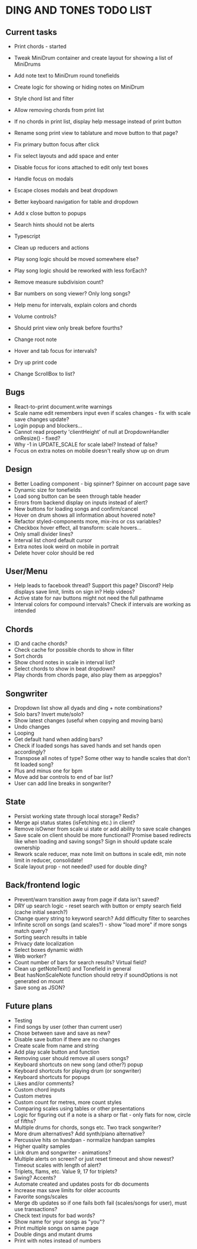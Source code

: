 # DING AND TONES TODO LIST

## Current tasks

* Print chords - started
* Tweak MiniDrum container and create layout for showing a list of MiniDrums
* Add note text to MiniDrum round tonefields
* Create logic for showing or hiding notes on MiniDrum
* Style chord list and filter
* Allow removing chords from print list
* If no chords in print list, display help message instead of print button
* Rename song print view to tablature and move button to that page?

* Fix primary button focus after click
* Fix select layouts and add space and enter
* Disable focus for icons attached to edit only text boxes
* Handle focus on modals
* Escape closes modals and beat dropdown
* Better keyboard navigation for table and dropdown
* Add x close button to popups

* Search hints should not be alerts
* Typescript
* Clean up reducers and actions
* Play song logic should be moved somewhere else?
* Play song logic should be reworked with less forEach?
* Remove measure subdivision count?
* Bar numbers on song viewer? Only long songs?
* Help menu for intervals, explain colors and chords
* Volume controls?
* Should print view only break before fourths?
* Change root note
* Hover and tab focus for intervals?
* Dry up print code
* Change ScrollBox to list?

## Bugs

* React-to-print document.write warnings
* Scale name edit remembers input even if scales changes - fix with scale save changes update?
* Login popup and blockers...
* Cannot read property 'clientHeight' of null at DropdownHandler onResize() - fixed?
* Why -1 in UPDATE_SCALE for scale label? Instead of false?
* Focus on extra notes on mobile doesn't really show up on drum

## Design

* Better Loading component - big spinner? Spinner on account page save
* Dynamic size for tonefields
* Load song button can be seen through table header
* Errors from backend display on inputs instead of alert?
* New buttons for loading songs and confirm/cancel
* Hover on drum shows all information about hovered note?
* Refactor styled-components more, mix-ins or css variables?
* Checkbox hover effect, all transform: scale hovers...
* Only small divider lines?
* Interval list chord default cursor
* Extra notes look weird on mobile in portrait
* Delete hover color should be red

## User/Menu

* Help leads to facebook thread? Support this page? Discord? Help displays save limit, limits on sign in? Help videos?
* Active state for nav buttons might not need the full pathname
* Interval colors for compound intervals? Check if intervals are working as intended

## Chords

* ID and cache chords?
* Check cache for possible chords to show in filter
* Sort chords
* Show chord notes in scale in interval list?
* Select chords to show in beat dropdown?
* Play chords from chords page, also play them as arpeggios?

## Songwriter

* Dropdown list show all dyads and ding + note combinations?
* Solo bars? Invert mute/solo?
* Show latest changes (useful when copying and moving bars)
* Undo changes
* Looping
* Get default hand when adding bars?
* Check if loaded songs has saved hands and set hands open accordingly?
* Transpose all notes of type? Some other way to handle scales that don't fit loaded song?
* Plus and minus one for bpm
* Move add bar controls to end of bar list?
* User can add line breaks in songwriter?

## State

* Persist working state through local storage? Redis?
* Merge api status states (isFetching etc.) in client?
* Remove isOwner from scale ui state or add ability to save scale changes
* Save scale on client should be more functional? Promise based redirects like when loading and saving songs? Sign in should update scale ownership
* Rework scale reducer, max note limit on buttons in scale edit, min note limit in reducer, consolidate!
* Scale layout prop - not needed? used for double ding?

## Back/frontend logic

* Prevent/warn transition away from page if data isn't saved?
* DRY up search logic - reset search with button or empty search field (cache initial search?)
* Change query string to keyword search? Add difficulty filter to searches
* Infinite scroll on songs (and scales?) - show "load more" if more songs match query?
* Sorting search results in table
* Privacy date localization
* Select boxes dynamic width
* Web worker?
* Count number of bars for search results? Virtual field?
* Clean up getNoteText() and Tonefield in general
* Beat hasNonScaleNote function should retry if soundOptions is not generated on mount
* Save song as JSON?

## Future plans

* Testing
* Find songs by user (other than current user)
* Chose between save and save as new?
* Disable save button if there are no changes
* Create scale from name and string
* Add play scale button and function
* Removing user should remove all users songs?
* Keyboard shortcuts on new song (and other?) popup
* Keyboard shortcuts for playing drum (or songwriter)
* Keyboard shortcuts for popups
* Likes and/or comments?
* Custom chord inputs
* Custom metres
* Custom count for metres, more count styles
* Comparing scales using tables or other presentations
* Logic for figuring out if a note is a sharp or flat - only flats for now, circle of fifths?
* Multiple drums for chords, songs etc. Two track songwriter?
* More drum alternatives? Add synth/piano alternative?
* Percussive hits on handpan - normalize handpan samples
* Higher quality samples
* Link drum and songwriter - animations?
* Multiple alerts on screen? or just reset timeout and show newest? Timeout scales with length of alert?
* Triplets, flams, etc. Value 9, 17 for triplets?
* Swing? Accents?
* Automate created and updates posts for db documents
* Increase max save limits for older accounts
* Favorite songs/scales
* Merge db updates so if one fails both fail (scales/songs for user), must use transactions?
* Check text inputs for bad words?
* Show name for your songs as "you"?
* Print multiple songs on same page
* Double dings and mutant drums
* Print with notes instead of numbers
